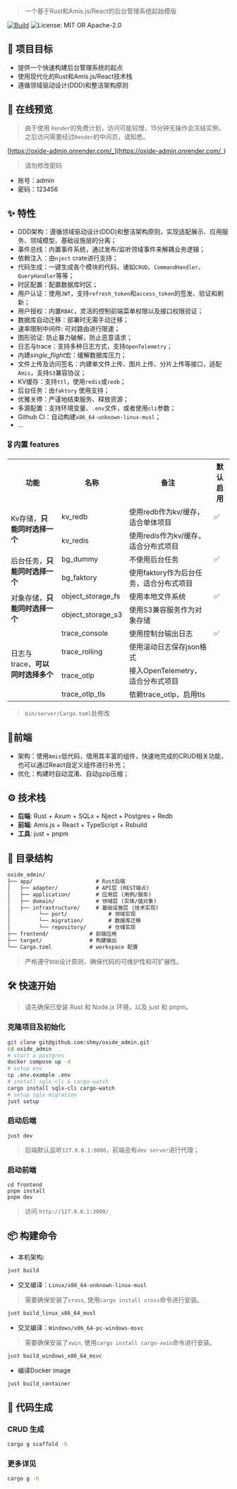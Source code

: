 > 一个基于Rust和Amis.js/React的后台管理系统起始模版

[![Build](https://github.com/shmy/oxide_admin/actions/workflows/build.yaml/badge.svg)](https://github.com/shmy/oxide_admin/actions/workflows/build.yaml)
![License: MIT OR Apache-2.0](https://img.shields.io/badge/license-MIT%20OR%20Apache--2.0-blue)

## 🎯 项目目标
- 提供一个快速构建后台管理系统的起点
- 使用现代化的Rust和Amis.js/React技术栈
- 遵循领域驱动设计(DDD)和整洁架构原则

## 👀 在线预览
> 由于使用 `Render`的免费计划，访问可能较慢，15分钟无操作会冻结实例，之后访问需要经过`Render`的中间页，请知悉。

[https://oxide-admin.onrender.com/_](https://oxide-admin.onrender.com/_)
> 请勿修改密码

- 账号：admin
- 密码：123456


## ✨ 特性
- DDD架构：遵循领域驱动设计(DDD)和整洁架构原则，实现适配展示、应用服务、领域模型、基础设施层的分离；
- 事件总线：内置事件系统，通过发布/监听领域事件来解耦业务逻辑；
- 依赖注入：由`nject` crate进行支持；
- 代码生成：一键生成各个模块的代码，诸如`CRUD`、`CommandHandler`、`QueryHandler`等等；
- 时区配置：配置数据库时区；
- 用户认证：使用`JWT`，支持`refresh_token`和`access_token`的签发、验证和刷新；
- 用户授权：内置`RBAC`，灵活的控制前端菜单权限以及接口权限验证；
- 数据库自动迁移：部署时无需手动迁移；
- 速率限制中间件: 可对路由进行限速；
- 图形验证: 防止暴力破解，防止恶意请求；
- 日志与trace：支持多种日志方式，支持`OpenTelemetry`；
- 内建*single_flight*宏：缓解数据库压力；
- 文件上传及访问签名：内建单文件上传、图片上传、分片上传等接口，适配`Amis`，支持`S3`兼容协议；
- KV缓存：支持`ttl`，使用`redis`或`redb`；
- 后台任务：由`faktory` 使用支持；
- 优雅关停：严谨地结束服务、释放资源；
- 多源配置：支持环境变量、`.env`文件，或者使用`cli`参数；
- Github CI：自动构建`x86_64-unknown-linux-musl`；
- ...


### 🎖️ 内置 features
<table>
    <tr>
        <th>功能</th>
        <th>名称</th>
        <th>备注</th>
        <th>默认启用</th>
    </tr>
    <tr>
        <td rowspan="2">Kv存储，<b>只能同时选择一个</b></td>
        <td>kv_redb</td>
        <td>使用redb作为kv/缓存，适合单体项目</td>
        <td>✅</td>
    </tr>
    <tr>
        <td>kv_redis</td>
        <td>使用redis作为kv/缓存，适合分布式项目</td>
        <td></td>
    </tr>
    <tr>
        <td rowspan="2">后台任务，<b>只能同时选择一个</b></td>
        <td>bg_dummy</td>
        <td>不使用后台任务</td>
        <td>✅</td>
    </tr>
    <tr>
        <td>bg_faktory</td><td>使用faktory作为后台任务，适合分布式项目</td><td></td>
    </tr>
    <tr>
        <td rowspan="2">对象存储，<b>只能同时选择一个</b></td>
        <td>object_storage_fs</td>
        <td>使用本地文件系统</td>
        <td>✅</td>
    </tr>
    <tr>
        <td>object_storage_s3</td>
        <td>使用S3兼容服务作为对象存储</td>
    </tr>
    <tr>
        <td rowspan="4">日志与trace，<b>可以同时选择多个</b></td>
        <td>trace_console</td>
        <td>使用控制台输出日志</td>
        <td>✅</td>
    </tr>
    <tr>
        <td>trace_rolling</td>
        <td>使用滚动日志保存json格式</td>
        <td></td>
    </tr>
    <tr>
        <td>trace_otlp</td>
        <td>接入OpenTelemetry，适合分布式项目</td>
        <td></td>
    </tr>
    <tr>
        <td>trace_otlp_tls</td>
        <td>依赖trace_otlp，启用tls</td>
        <td></td>
    </tr>
</table>

> `bin/server/Cargo.toml`处修改

## 🎈前端
- 架构：使用`Amis`低代码，借用其丰富的组件，快速地完成的CRUD相关功能，也可以通过React自定义组件进行补充；
- 优化：构建时自动混淆、自动gzip压缩；

## ⚙️ 技术栈
- **后端**: Rust + Axum + SQLx + Nject + Postgres + Redb
- **前端**: Amis.js + React + TypeScript + Rsbuild
- **工具**: just + pnpm


## 📁 目录结构

```txt
oxide_admin/
├── app/                    # Rust后端
│   ├── adapter/            # API层 (REST端点)
│   ├── application/        # 应用层 (用例/服务)
│   ├── domain/             # 领域层 (实体/值对象)
│   ├── infrastructure/     # 基础设施层 (技术实现)
│         └── port/             # 领域实现
│         └── migration/        # 数据库迁移
│         └── repository/       # 仓储实现
├── frontend/             # 前端应用
├── target/               # 构建输出
└── Cargo.toml            # workspace 配置
```
> 严格遵守`DDD`设计原则，确保代码的可维护性和可扩展性。

## 🛠️ 快速开始
> 请先确保已安装 Rust 和 Node.js 环境，以及 just 和 pnpm。

### 克隆项目及初始化
```bash
git clone git@github.com:shmy/oxide_admin.git
cd oxide_admin
# start a postgres
docker compose up -d
# setup env
cp .env.example .env
# install sqlx-cli & cargo-watch
cargo install sqlx-cli cargo-watch
# setup sqlx migration
just setup
```
### 启动后端
```base
just dev
```
> 后端默认监听`127.0.0.1:8080`，前端会有`dev server`进行代理；

### 启动前端
```base
cd frontend
pnpm install
pnpm dev
```
> 访问 `http://127.0.0.1:3000/_`

## 📦 构建命令
- 本机架构:
```bash
just build
```
- 交叉编译：`Linux/x86_64-unknown-linux-musl`
> 需要确保安装了`cross`, 使用`cargo install cross`命令进行安装。
```bash
just build_linux_x86_64_musl
```
- 交叉编译：`Windows/x86_64-pc-windows-msvc`
> 需要确保安装了`xwin`, 使用`cargo install cargo-xwin`命令进行安装。
```bash
just build_windows_x86_64_msvc
```
- 编译Docker image
```bash
just build_container
```

## 📃 代码生成
### CRUD 生成
```bash
cargo g scaffold -h
```

### 更多详见
```bash
cargo g -h
```
